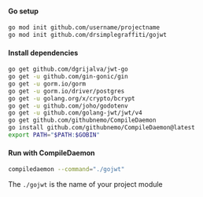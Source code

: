 #### Go setup
    
```bash
go mod init github.com/username/projectname
go mod init github.com/drsimplegraffiti/gojwt
```

#### Install dependencies

```bash
go get github.com/dgrijalva/jwt-go
go get -u github.com/gin-gonic/gin
go get -u gorm.io/gorm
go get -u gorm.io/driver/postgres
go get -u golang.org/x/crypto/bcrypt
go get -u github.com/joho/godotenv
go get -u github.com/golang-jwt/jwt/v4
go get github.com/githubnemo/CompileDaemon
go install github.com/githubnemo/CompileDaemon@latest
export PATH="$PATH:$GOBIN"

```

#### Run with CompileDaemon

```bash
compiledaemon --command="./gojwt"
```

The `./gojwt` is the name of your project module

